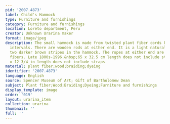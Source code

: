 ```yaml
---
pid: '2007.4873'
label: Child's Hammock
type: Furniture and furnishings
category: Furniture and furnishings
location: Loreto department, Peru
creator: Unknown Urarina maker
format: image/jpeg
description: The small hammock is made from twisted plant fiber cords knotted at regular
  intervals. There are wooden rods at either end. It is a light natural color with
  two darker brown stripes in the hammock. The ropes at either end are braided plant
  fibers. Late 1800s-1996.&nbsp;65 x 32.5 cm length does not include straps; 25 9/16
  x 12 3/4 in length does not include straps
material: plant fiber;wood;braiding;dyeing
identifier: '2007.4873'
language: English
source: Spencer Museum of Art; Gift of Bartholomew Dean
subject: Plant fiber;Wood;Braiding;Dyeing;Furniture and furnishings
display_template: image
order: '019'
layout: urarina_item
collection: urarina
thumbnail: ''
full: ''
---
```


